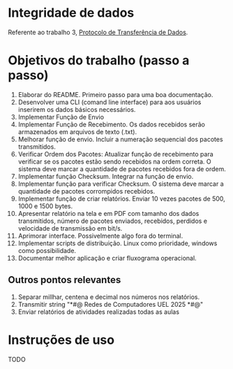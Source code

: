 # Integridade de dados

Referente ao trabalho 3, [Protocolo de Transferência de Dados](stc/protocolo_transferencia/).

# Objetivos do trabalho (passo a passo)

1. Elaborar do README. Primeiro passo para uma boa documentação.
2. Desenvolver uma CLI (comand line interface) para aos usuários inserirem os dados básicos necessários. 
3. Implementar Função de Envio
4. Implementar Função de Recebimento. Os dados recebidos serão armazenados em arquivos de texto (.txt).
5. Melhorar função de envio. Incluir a numeração sequencial dos pacotes transmitidos.
6. Verificar Ordem dos Pacotes: Atualizar função de recebimento para verificar se os pacotes estão sendo recebidos na ordem correta. O sistema deve marcar a quantidade de pacotes recebidos fora de ordem.
7. Implementar função Checksum. Integrar na função de envio.
8. Implementar função para verificar Checksum. O sistema deve marcar a quantidade de pacotes corrompidos recebidos.
9. Implementar função de criar relatórios. Enviar 10 vezes pacotes de 500, 1000 e 1500 bytes.
10. Apresentar relatório na tela e em PDF com tamanho dos dados transmitidos, número de pacotes enviados, recebidos, perdidos e velocidade de transmissão em bit/s.
11. Aprimorar interface. Possivelmente algo fora do terminal.
12. Implementar scripts de distribuição. Linux como prioridade, windows como possibilidade.
13. Documentar melhor aplicação e criar fluxograma operacional.

## Outros pontos relevantes
1. Separar millhar, centena e decimal nos números nos relatórios.
2. Transmitir string "*#@ Redes de Computadores UEL 2025 *#@"
3. Enviar relatórios de atividades realizadas todas as aulas

# Instruções de uso

TODO
